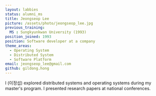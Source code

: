 ```yaml
---
layout: labbies
status: alumni_ms
title: Jeongseop Lee
picture: /assets/photo/jeongseop_lee.jpg
previous_training:
  MS : Sungkyunkwan University (1993)
position_joined: 1993
position: Software developer at a company
theme_areas:
  - Operating System
  - Distributed System
  - Software Platform
email: jeongseop_lee@gmail.com
github: gildong.hong
---
```


I (이정섭) explored distributed systems and operating systems during my master's program. I presented research papers at national conferences.